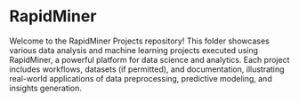 # RapidMiner
Welcome to the RapidMiner Projects repository! This folder showcases various data analysis and machine learning projects executed using RapidMiner, a powerful platform for data science and analytics. Each project includes workflows, datasets (if permitted), and documentation, illustrating real-world applications of data preprocessing, predictive modeling, and insights generation.
